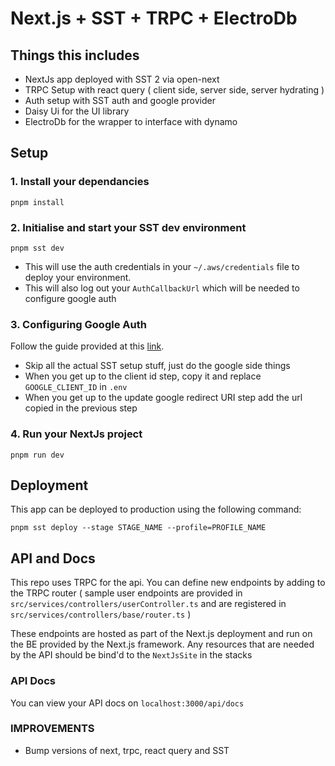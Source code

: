 # Next.js + SST + TRPC + ElectroDb

## Things this includes

- NextJs app deployed with SST 2 via open-next
- TRPC Setup with react query ( client side, server side, server hydrating )
- Auth setup with SST auth and google provider
- Daisy Ui for the UI library
- ElectroDb for the wrapper to interface with dynamo

## Setup

### 1. Install your dependancies

    pnpm install

### 2. Initialise and start your SST dev environment

    pnpm sst dev

- This will use the auth credentials in your `~/.aws/credentials` file to deploy your environment.
- This will also log out your `AuthCallbackUrl` which will be needed to configure google auth

### 3. Configuring Google Auth

Follow the guide provided at this [link](`https://sst.dev/examples/how-to-add-google-login-to-your-sst-apps.html`).

- Skip all the actual SST setup stuff, just do the google side things
- When you get up to the client id step, copy it and replace `GOOGLE_CLIENT_ID` in `.env`
- When you get up to the update google redirect URI step add the url copied in the previous step

### 4. Run your NextJs project

    pnpm run dev

## Deployment

This app can be deployed to production using the following command:

    pnpm sst deploy --stage STAGE_NAME --profile=PROFILE_NAME

## API and Docs

This repo uses TRPC for the api. You can define new endpoints by adding to the TRPC router ( sample user endpoints are provided in `src/services/controllers/userController.ts` and are registered in `src/services/controllers/base/router.ts` )

These endpoints are hosted as part of the Next.js deployment and run on the BE provided by the Next.js framework. Any resources that are needed by the API should be bind'd to the `NextJsSite` in the stacks

### API Docs

You can view your API docs on `localhost:3000/api/docs`


### IMPROVEMENTS 

- Bump versions of next, trpc, react query and SST 